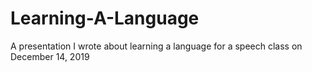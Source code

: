 # Learning-A-Language
A presentation I wrote about learning a language for a speech class on December 14, 2019
